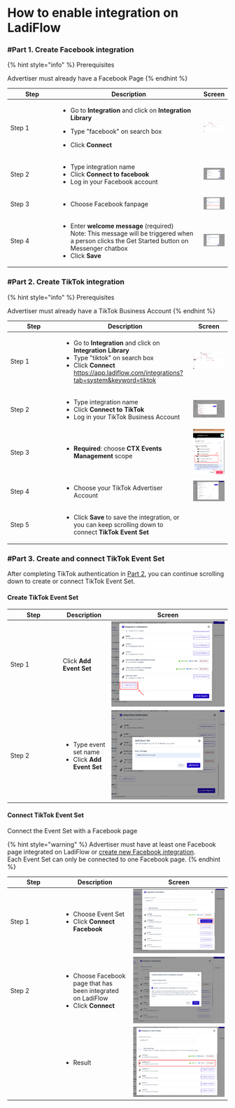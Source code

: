 # How to enable integration on LadiFlow

### #Part 1. Create Facebook integration

{% hint style="info" %}
Prerequisites

Advertiser must already have a Facebook Page
{% endhint %}

<table><thead><tr><th width="106">Step</th><th width="334">Description</th><th>Screen</th></tr></thead><tbody><tr><td>Step 1</td><td><p></p><ul><li>Go to <strong>Integration</strong>  and click on <strong>Integration Library</strong></li></ul><ul><li>Type "facebook" on search box</li></ul><ul><li>Click <strong>Connect</strong></li></ul></td><td><img src="../../.gitbook/assets/image (873).png" alt="" data-size="original"></td></tr><tr><td>Step 2</td><td><ul><li>Type integration name</li><li>Click <strong>Connect to facebook</strong></li><li>Log in your Facebook account</li></ul></td><td><img src="../../.gitbook/assets/image (874).png" alt="" data-size="original"></td></tr><tr><td>Step 3</td><td><ul><li>Choose Facebook fanpage</li></ul></td><td><img src="../../.gitbook/assets/image (875).png" alt="" data-size="original"></td></tr><tr><td>Step 4</td><td><ul><li>Enter <strong>welcome message</strong> (required)<br>Note: This message will be triggered when a person clicks the Get Started button on Messenger chatbox</li><li>Click <strong>Save</strong></li></ul></td><td><img src="../../.gitbook/assets/image (877).png" alt="" data-size="original"></td></tr></tbody></table>



### #Part 2. Create TikTok integration

{% hint style="info" %}
Prerequisites

Advertiser must already have a TikTok Business Account
{% endhint %}

<table><thead><tr><th width="107">Step</th><th>Description</th><th>Screen</th></tr></thead><tbody><tr><td>Step 1</td><td><ul><li>Go to <strong>Integration</strong>  and click on <strong>Integration Library</strong></li><li>Type "tiktok" on search box</li><li>Click <strong>Connect</strong><br><a href="https://app.ladiflow.com/integrations?tab=system&#x26;keyword=tiktok">https://app.ladiflow.com/integrations?tab=system&#x26;keyword=tiktok </a></li></ul></td><td><img src="../../.gitbook/assets/image (858).png" alt="" data-size="original"></td></tr><tr><td>Step 2</td><td><ul><li>Type integration name</li><li>Click <strong>Connect to TikTok</strong></li><li>Log in your TikTok Business Account</li></ul></td><td><img src="../../.gitbook/assets/image (864).png" alt="" data-size="original"></td></tr><tr><td>Step 3</td><td><ul><li><strong>Required</strong>: choose <strong>CTX Events Management</strong> scope</li></ul></td><td><img src="../../.gitbook/assets/image (876).png" alt="" data-size="original"></td></tr><tr><td>Step 4</td><td><ul><li>Choose your TikTok Advertiser Account</li></ul></td><td><img src="../../.gitbook/assets/image (872).png" alt="" data-size="original"></td></tr><tr><td>Step 5</td><td><ul><li>Click <strong>Save</strong> to save the integration, or you can keep scrolling down to connect <strong>TikTok Event Set</strong></li></ul></td><td></td></tr></tbody></table>

### #Part 3. Create and connect TikTok Event Set

After completing TikTok authentication in [Part 2](how-to-enable-integration-on-ladiflow.md#part-2.-create-tiktok-integration), you can continue scrolling down to create or connect TikTok Event Set.&#x20;

#### Create TikTok Event Set

<table><thead><tr><th width="106">Step</th><th>Description</th><th>Screen</th></tr></thead><tbody><tr><td>Step 1</td><td>Click <strong>Add Event Set</strong></td><td><img src="../../.gitbook/assets/image (869).png" alt="" data-size="original"></td></tr><tr><td>Step 2</td><td><ul><li>Type event set name</li><li>Click <strong>Add Event Set</strong></li></ul></td><td><img src="../../.gitbook/assets/image (870).png" alt="" data-size="original"></td></tr></tbody></table>

#### Connect TikTok Event Set

Connect the Event Set with a Facebook page

{% hint style="warning" %}
Advertiser must have at least one Facebook page integrated on LadiFlow or [create new Facebook integration](how-to-enable-integration-on-ladiflow.md#part-1.-create-facebook-integration).\
Each Event Set can only be connected to one Facebook page.
{% endhint %}

<table><thead><tr><th width="106">Step</th><th>Description</th><th>Screen</th></tr></thead><tbody><tr><td>Step 1</td><td><ul><li>Choose Event Set</li><li>Click <strong>Connect Facebook</strong></li></ul></td><td><img src="../../.gitbook/assets/image (866).png" alt="" data-size="original"></td></tr><tr><td>Step 2</td><td><ul><li>Choose Facebook page that has been integrated on LadiFlow</li><li>Click <strong>Connect</strong></li></ul></td><td><img src="../../.gitbook/assets/image (867).png" alt="" data-size="original"></td></tr><tr><td></td><td><ul><li>Result</li></ul></td><td><img src="../../.gitbook/assets/image (868).png" alt="" data-size="original"></td></tr></tbody></table>


